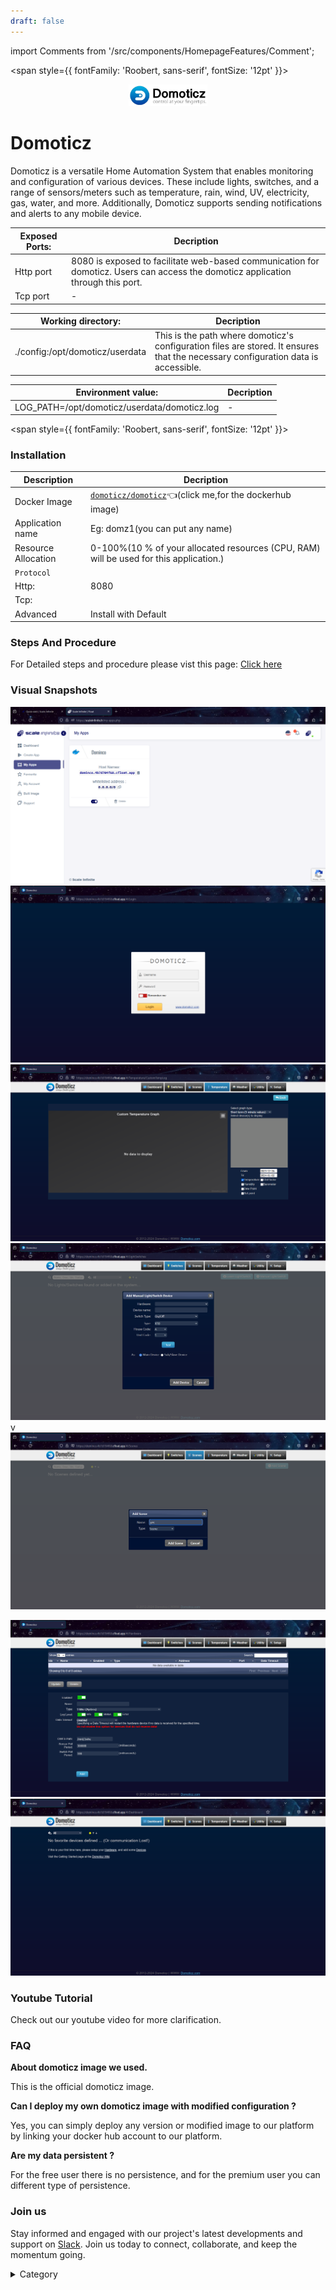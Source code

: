 ```yaml
---
draft: false
---
```

import Comments from '/src/components/HomepageFeatures/Comment';

<span style={{ fontFamily: 'Roobert, sans-serif', fontSize: '12pt' }}>

<p align="center">
  <img src="/img/cbcf.jpg" alt="Alt Text" width="25%"/>
</p> 

# Domoticz

Domoticz is a versatile Home Automation System that enables monitoring and configuration of various devices. These include lights, switches, and a range of sensors/meters such as temperature, rain, wind, UV, electricity, gas, water, and more. Additionally, Domoticz supports sending notifications and alerts to any mobile device.



 

|  **Exposed Ports:**    | Decription                                                                                                               | 
| --------------------- | ------                                                                                                                   | 
| Http port          |       8080 is exposed to facilitate web-based communication for domoticz. Users can access the domoticz application through this port.                              |
| Tcp port      |              -                                                                     | 

|  **Working directory:** | Decription                                                                                                               | 
| --------------------- | ------                                                                                                                   | 
| ./config:/opt/domoticz/userdata       |  This is the path  where domoticz's configuration files are stored. It ensures that the necessary configuration data is accessible.                                  |



|   **Environment value:**          | Decription                                                                                                               | 
| --------------------- | ------                                                                                                                   | 
|LOG_PATH=/opt/domoticz/userdata/domoticz.log    |  -                              |


</span>


<span style={{ fontFamily: 'Roobert, sans-serif', fontSize: '12pt' }}>

### Installation


|  Description          | Decription                                                                                                               | 
| --------------------- | ------                                                                                                                   | 
| Docker Image          |  [`domoticz/domoticz`](https://hub.docker.com/r/domoticz/domoticz)👈(click me,for the dockerhub image)                                   |
| Application name      |  Eg: domz1(you can put any name)                                                                                        | 
| Resource Allocation   |  0-100%(10 % of your allocated resources (CPU, RAM) will be used for this application.)                                  | 
| `Protocol`            |                                                                                                                          | 
|  Http:                | 8080                                                                                                                       |
|  Tcp:                 |                                                                                                                          | 
|    Advanced           |    Install with Default                                                                                                  |

                                                                        


### Steps And Procedure

For Detailed steps and procedure please vist this page: [Click here](https://techscaleinfinite.github.io/introduction/cloud-float/Steps%20and%20procedure)



### Visual Snapshots

![Alt Text](/img/9h.png)
![Alt Text](/img/9i.png)
![Alt Text](/img/9j.png)
![Alt Text](/img/9k.png)
v
![Alt Text](/img/9l.png)

![Alt Text](/img/9m.png)
![Alt Text](/img/9o.png)



### Youtube Tutorial&#x20;

Check out our youtube video for more clarification.



### FAQ

**About domoticz image we used.**

This is the official domoticz image.

**Can I deploy my own domoticz image with modified configuration ?**

Yes, you can simply deploy any version or modified image to our platform by linking your docker hub account to our platform.

**Are my data persistent ?**

For the free user there is no persistence, and for the premium user you can different type of persistence.

### Join us

Stay informed and engaged with our project's latest developments and support on [Slack](https://app.slack.com/client/T04QS32JX6E/C04QKEWE146). Join us today to connect, collaborate, and keep the momentum going.

<details>

<summary>Category</summary>

Kubernetes, cloud computing, DevOps, cloud services, hosting platform, container orchestration, cloud infrastructure, cloud deployment, cloud management, cloud technology, cloud solutions , media, entertainment

</details>

</span>

<Comments />
